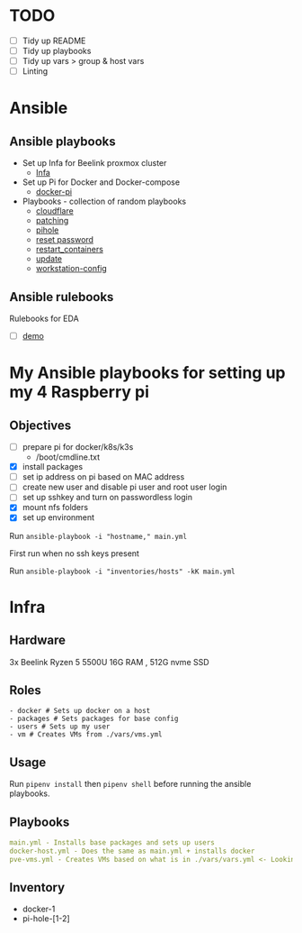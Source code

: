 # TODO

- [ ] Tidy up README
- [ ] Tidy up playbooks
- [ ] Tidy up vars > group & host vars
- [ ] Linting

# Ansible

## Ansible playbooks

- Set up Infa for Beelink proxmox cluster
    - [Infa](./infra/)
- Set up Pi for Docker and Docker-compose
    - [docker-pi](./dockerpi.yml)
- Playbooks - collection of random playbooks
    - [cloudflare](./playbooks/cloudflare/)
    - [patching](./playbooks/patching/)
    - [pihole](./playbooks/pihole/)
    - [reset password](./playbooks/reset_password/)
    - [restart_containers](./playbooks/restart_containers/)
    - [update](./playbooks/update/)
    - [workstation-config](https://github.com/0lzi/workstation-config)

## Ansible rulebooks

Rulebooks for EDA

- [ ] [demo](./ruleboooks/demo.yml)


# My Ansible playbooks for setting up my 4 Raspberry pi

## Objectives

 - [ ] prepare pi for docker/k8s/k3s
    - /boot/cmdline.txt
- [x] install packages
- [ ] set ip address on pi based on MAC address
- [ ] create new user and disable pi user and root user login
- [ ] set up sshkey and turn on passwordless login
- [x] mount nfs folders
- [x] set up environment

Run `ansible-playbook -i "hostname," main.yml`

First run when no ssh keys present

Run `ansible-playbook -i "inventories/hosts" -kK main.yml`


# Infra

## Hardware

3x Beelink Ryzen 5 5500U 16G RAM , 512G nvme SSD


## Roles

    - docker # Sets up docker on a host
    - packages # Sets packages for base config
    - users # Sets up my user
    - vm # Creates VMs from ./vars/vms.yml

## Usage

Run `pipenv install` then `pipenv shell` before running the ansible playbooks.

## Playbooks

```yml
main.yml - Installs base packages and sets up users
docker-host.yml - Does the same as main.yml + installs docker
pve-vms.yml - Creates VMs based on what is in ./vars/vars.yml <- Looking to swap out for Terraform
```

## Inventory

- docker-1
- pi-hole-[1-2]

